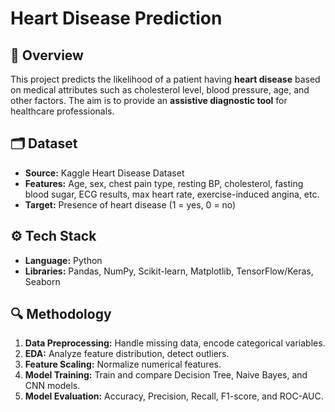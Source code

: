 # Heart Disease Prediction

## 📌 Overview
This project predicts the likelihood of a patient having **heart disease** based on medical attributes such as cholesterol level, blood pressure, age, and other factors. The aim is to provide an **assistive diagnostic tool** for healthcare professionals.

## 🗂 Dataset
- **Source:** Kaggle Heart Disease Dataset  
- **Features:** Age, sex, chest pain type, resting BP, cholesterol, fasting blood sugar, ECG results, max heart rate, exercise-induced angina, etc.  
- **Target:** Presence of heart disease (1 = yes, 0 = no)

## ⚙️ Tech Stack
- **Language:** Python  
- **Libraries:** Pandas, NumPy, Scikit-learn, Matplotlib, TensorFlow/Keras, Seaborn

## 🔍 Methodology
1. **Data Preprocessing:** Handle missing data, encode categorical variables.
2. **EDA:** Analyze feature distribution, detect outliers.
3. **Feature Scaling:** Normalize numerical features.
4. **Model Training:** Train and compare Decision Tree, Naive Bayes, and CNN models.
5. **Model Evaluation:** Accuracy, Precision, Recall, F1-score, and ROC-AUC.

